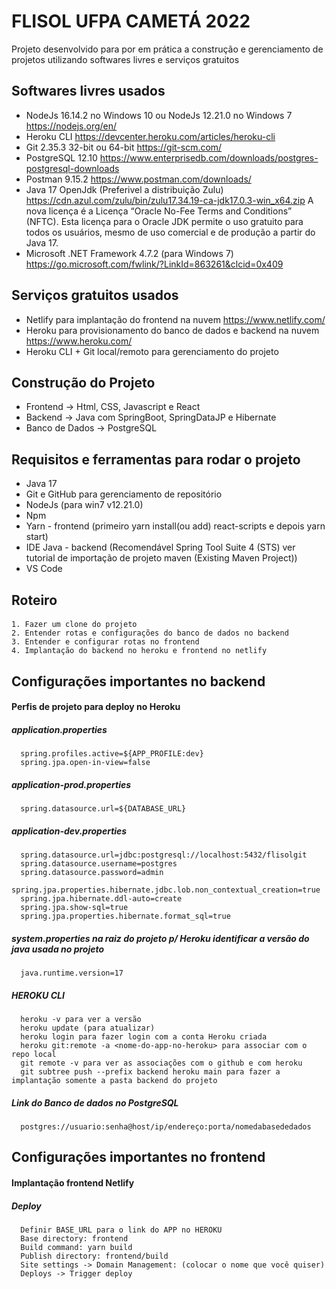 # FLISOL UFPA CAMETÁ 2022
Projeto desenvolvido para por em prática a construção e gerenciamento de projetos utilizando softwares livres e serviços gratuitos

## Softwares livres usados
- NodeJs 16.14.2 no Windows 10 ou NodeJs 12.21.0 no Windows 7 https://nodejs.org/en/
- Heroku CLI https://devcenter.heroku.com/articles/heroku-cli
- Git 2.35.3 32-bit ou 64-bit https://git-scm.com/
- PostgreSQL 12.10 https://www.enterprisedb.com/downloads/postgres-postgresql-downloads
- Postman 9.15.2 https://www.postman.com/downloads/
- Java 17 OpenJdk (Preferivel a distribuição Zulu) https://cdn.azul.com/zulu/bin/zulu17.34.19-ca-jdk17.0.3-win_x64.zip A nova licença é a Licença “Oracle No-Fee Terms and Conditions” (NFTC).  Esta licença para o Oracle JDK permite o uso gratuito para todos os usuários, mesmo de uso comercial e de produção a partir do Java 17.
- Microsoft .NET Framework 4.7.2 (para Windows 7) https://go.microsoft.com/fwlink/?LinkId=863261&clcid=0x409

## Serviços gratuitos usados
- Netlify para implantação do frontend na nuvem https://www.netlify.com/
- Heroku para provisionamento do banco de dados e backend na nuvem https://www.heroku.com/
- Heroku CLI + Git local/remoto para gerenciamento do projeto

## Construção do Projeto
- Frontend -> Html, CSS, Javascript e React
- Backend -> Java com SpringBoot, SpringDataJP e Hibernate
- Banco de Dados -> PostgreSQL

## Requisitos e ferramentas para rodar o projeto
- Java 17
- Git e GitHub para gerenciamento de repositório
- NodeJs (para win7 v12.21.0)
- Npm
- Yarn - frontend (primeiro yarn install(ou add) react-scripts e depois yarn start)
- IDE Java - backend (Recomendável Spring Tool Suite 4 (STS) ver tutorial de importação de projeto maven (Existing Maven Project))
- VS Code
## Roteiro
  ####
    1. Fazer um clone do projeto
    2. Entender rotas e configurações do banco de dados no backend
    3. Entender e configurar rotas no frontend
    4. Implantação do backend no heroku e frontend no netlify
## Configurações importantes no backend
#### Perfis de projeto para deploy no Heroku
##### application.properties
      spring.profiles.active=${APP_PROFILE:dev}
      spring.jpa.open-in-view=false
##### application-prod.properties
      spring.datasource.url=${DATABASE_URL}
##### application-dev.properties
      spring.datasource.url=jdbc:postgresql://localhost:5432/flisolgit
      spring.datasource.username=postgres
      spring.datasource.password=admin
      spring.jpa.properties.hibernate.jdbc.lob.non_contextual_creation=true
      spring.jpa.hibernate.ddl-auto=create
      spring.jpa.show-sql=true
      spring.jpa.properties.hibernate.format_sql=true
##### system.properties na raiz do projeto p/ Heroku identificar a versão do java usada no projeto
      java.runtime.version=17
##### HEROKU CLI
      heroku -v para ver a versão
      heroku update (para atualizar)
      heroku login para fazer login com a conta Heroku criada
      heroku git:remote -a <nome-do-app-no-heroku> para associar com o repo local
      git remote -v para ver as associações com o github e com heroku
      git subtree push --prefix backend heroku main para fazer a implantação somente a pasta backend do projeto
##### Link do Banco de dados no PostgreSQL
      postgres://usuario:senha@host/ip/endereço:porta/nomedabasededados
## Configurações importantes no frontend
#### Implantação frontend Netlify
##### Deploy
      Definir BASE_URL para o link do APP no HEROKU
      Base directory: frontend
      Build command: yarn build
      Publish directory: frontend/build
      Site settings -> Domain Management: (colocar o nome que você quiser)
      Deploys -> Trigger deploy